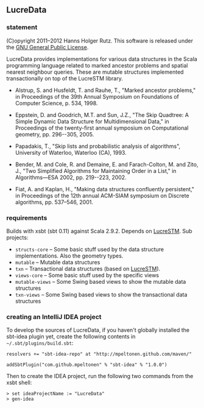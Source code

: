 ## LucreData

### statement

(C)opyright 2011&ndash;2012 Hanns Holger Rutz. This software is released under the [GNU General Public License](http://github.com/Sciss/LucreData/blob/master/licenses/LucreData-License.txt).

LucreData provides implementations for various data structures in the Scala programming language related to marked ancestor problems and spatial nearest neighbour queries. These are mutable structures implemented transactionally on top of the LucreSTM library.

* Alstrup, S. and Husfeldt, T. and Rauhe, T., "Marked ancestor problems," in Proceedings of the 39th Annual Symposium on Foundations of Computer Science, p. 534, 1998.

* Eppstein, D. and Goodrich, M.T. and Sun, J.Z., "The Skip Quadtree: A Simple Dynamic Data Structure for Multidimensional Data," in Proceedings of the twenty-first annual symposium on Computational geometry, pp. 296--305, 2005.

* Papadakis, T., "Skip lists and probabilistic analysis of algorithms", University of Waterloo, Waterloo (CA), 1993.

* Bender, M. and Cole, R. and Demaine, E. and Farach-Colton, M. and Zito, J., "Two Simplified Algorithms for Maintaining Order in a List," in Algorithms—ESA 2002, pp. 219--223, 2002.

* Fiat, A. and Kaplan, H., "Making data structures confluently persistent," in Proceedings of the 12th annual ACM-SIAM symposium on Discrete algorithms, pp. 537–546, 2001.

### requirements

Builds with xsbt (sbt 0.11) against Scala 2.9.2. Depends on [LucreSTM](http://github.com/Sciss/LucreSTM). Sub projects:

* `structs-core` &ndash; Some basic stuff used by the data structure implementations. Also the geometry types.
* `mutable` &ndash; Mutable data structures
* `txn` &ndash; Transactional data structures (based on [LucreSTM](https://github.com/Sciss/LucreSTM)).
* `views-core` &ndash; Some basic stuff used by the specific views
* `mutable-views` &ndash; Some Swing based views to show the mutable data structures
* `txn-views` &ndash; Some Swing based views to show the transactional data structures

### creating an IntelliJ IDEA project

To develop the sources of LucreData, if you haven't globally installed the sbt-idea plugin yet, create the following contents in `~/.sbt/plugins/build.sbt`:

    resolvers += "sbt-idea-repo" at "http://mpeltonen.github.com/maven/"
    
    addSbtPlugin("com.github.mpeltonen" % "sbt-idea" % "1.0.0")

Then to create the IDEA project, run the following two commands from the xsbt shell:

    > set ideaProjectName := "LucreData"
    > gen-idea
